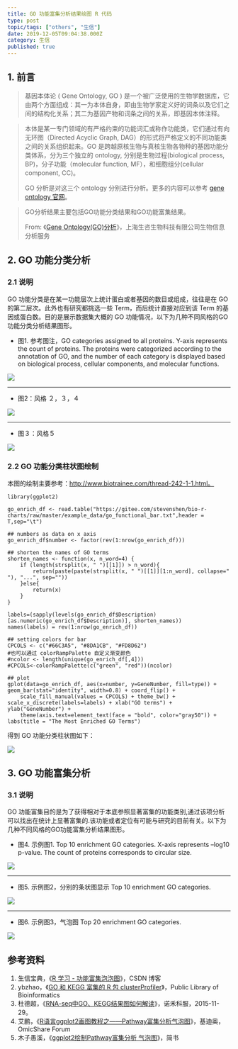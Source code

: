 ```yaml
---
title: GO 功能富集分析结果绘图 R 代码
type: post
topic/tags: ["others", "生信"]
date: 2019-12-05T09:04:38.000Z
category: 生信
published: true
---
```



## 1. 前言

> 基因本体论 ( Gene Ontology, GO ) 是一个被广泛使用的生物学数据库，它由两个方面组成：其一为本体自身，即由生物学家定义好的词条以及它们之间的结构化关系；其二为基因产物和词条之间的关系，即基因本体注释。
> 

> 本体是某一专门领域的有严格约束的功能词汇或称作功能类，它们通过有向无环图（Directed Acyclic Graph, DAG）的形式将严格定义的不同功能类之间的关系组织起来。GO 是跨越原核生物与真核生物各物种的基因功能分类体系，分为三个独立的 ontology, 分别是生物过程(biological process, BP)，分子功能（molecular function, MF），和细胞组分(cellular component, CC)。
> 
> GO 分析是对这三个 ontology 分别进行分析。更多的内容可以参考 [gene ontology 官网](http://www.geneontology.org)。


> GO分析结果主要包括GO功能分类结果和GO功能富集结果。
> 
> From: 《[Gene Ontology(GO)分析](http://www.biorefer.com/biorefer/html/fenxifuwu/shengwuxinxifenxifuwu/2010/0806/42.html)》，上海生咨生物科技有限公司生物信息分析服务




## 2. GO 功能分类分析


### 2.1 说明

GO 功能分类是在某一功能层次上统计蛋白或者基因的数目或组成，往往是在 GO 的第二层次。此外也有研究都挑选一些 Term，而后统计直接对应到该 Term 的基因或蛋白数。目的是展示数据集大概的 GO 功能情况，以下为几种不同风格的GO功能分类分析结果图形。

- 图1. 参考图注，GO categories assigned to all proteins. Y-axis represents the count of proteins. The proteins were categorized according to the annotation of GO, and the number of each category is displayed based on biological process, cellular components, and molecular functions.


![](https://qiniu.bioinit.com/yuque/0/2019/png/126032/1575536732848-0f085442-1ce8-41e8-b91e-3f68df583bfa.png#align=left&display=inline&height=283&originHeight=283&originWidth=600&size=0&status=done&style=none&width=600)

---

- 图2：风格 ２，３，４


![](https://qiniu.bioinit.com/yuque/0/2019/jpeg/126032/1575536732782-4c94d93c-d811-4d6b-90ea-1b63fa739815.jpeg#align=left&display=inline&height=775&originHeight=775&originWidth=600&size=0&status=done&style=none&width=600)

---

- 图３：风格５


![](https://qiniu.bioinit.com/yuque/0/2019/png/126032/1575536732827-b6378816-6fd1-4188-a156-87aadf64ed4f.png#align=left&display=inline&height=400&originHeight=400&originWidth=600&size=0&status=done&style=none&width=600)



### 2.2 GO 功能分类柱状图绘制

本图的绘制主要参考：http://www.biotrainee.com/thread-242-1-1.html。

```
library(ggplot2)

go_enrich_df <- read.table("https://gitee.com/stevenshen/bio-r-charts/raw/master/example_data/go_functional_bar.txt",header = T,sep="\t")

## numbers as data on x axis
go_enrich_df$number <- factor(rev(1:nrow(go_enrich_df)))

## shorten the names of GO terms
shorten_names <- function(x, n_word=4) {
    if (length(strsplit(x, " ")[[1]]) > n_word){
        return(paste(paste(strsplit(x, " ")[[1]][1:n_word], collapse=" "), "...", sep=""))
    }else{
        return(x)
    }
}

labels=(sapply(levels(go_enrich_df$Description)[as.numeric(go_enrich_df$Description)], shorten_names))
names(labels) = rev(1:nrow(go_enrich_df))

## setting colors for bar
CPCOLS <- c("#66C3A5", "#8DA1CB", "#FD8D62")
#也可以通过 colorRampPalette 自定义渐变颜色
#ncolor <- length(unique(go_enrich_df[,4]))
#CPCOLS<-colorRampPalette(c("green", "red"))(ncolor)

## plot
gplot(data=go_enrich_df, aes(x=number, y=GeneNumber, fill=type)) + geom_bar(stat="identity", width=0.8) + coord_flip() + 
    scale_fill_manual(values = CPCOLS) + theme_bw() + scale_x_discrete(labels=labels) + xlab("GO terms") + ylab("GeneNumber") +
    theme(axis.text=element_text(face = "bold", color="gray50")) + labs(title = "The Most Enriched GO Terms")
```

得到 GO 功能分类柱状图如下：

![](https://qiniu.bioinit.com/yuque/0/2019/png/126032/1575536732807-8b217394-e616-4d88-a6b9-140e0f0f5c1e.png#align=left&display=inline&height=840&originHeight=840&originWidth=840&size=0&status=done&style=none&width=840)



## 3. GO 功能富集分析


### 3.1 说明

GO 功能富集目的是为了获得相对于本底参照显著富集的功能类别,通过该项分析可以找出在统计上显著富集的.该功能或者定位有可能与研究的目前有关。以下为几种不同风格的GO功能富集分析结果图形。

- 图4. 示例图1. Top 10 enrichment GO categories. X-axis represents –log10 p-value. The count of proteins corresponds to circular size.


![](https://qiniu.bioinit.com/yuque/0/2019/png/126032/1575536732852-a2d667c6-ac61-450d-9c8e-50f4c6a9366c.png#align=left&display=inline&height=869&originHeight=869&originWidth=599&size=0&status=done&style=none&width=599)

---

- 图5. 示例图2，分别的条状图显示 Top 10 enrichment GO categories.


![](https://qiniu.bioinit.com/yuque/0/2019/png/126032/1575536732805-4cc919d1-e7c0-4553-a525-9848bc4b2ba0.png#align=left&display=inline&height=350&originHeight=350&originWidth=600&size=0&status=done&style=none&width=600)

---

- 图6. 示例图3，气泡图 Top 20 enrichment GO categories.


![](https://qiniu.bioinit.com/yuque/0/2019/png/126032/1575536732810-8b68f8e4-5a6d-4a50-badc-9171cd5f1627.png#align=left&display=inline&height=528&originHeight=528&originWidth=600&size=0&status=done&style=none&width=600)



## 参考资料

1. 生信宝典，《[R 学习 - 功能富集泡泡图](https://blog.csdn.net/qazplm12_3/article/details/76474671)》，CSDN 博客
1. ybzhao，《[GO 和 KEGG 富集的 R 包 clusterProfiler](https://www.plob.org/article/9700.html)》，Public Library of Bioinformatics
1. 杜德超，《[RNA-seq中GO、KEGG结果图如何解读](https://mp.weixin.qq.com/s?__biz=MzA5NzE1MTYwMw%3D%3D&idx=1&mid=400906256&scene=21&sn=71d2f3b01e23c614eed34a61a150e355)》，诺禾科服，2015-11-29。
1. 艾鹏，《[R语言ggplot2画图教程之——Pathway富集分析气泡图](http://www.omicshare.com/forum/thread-146-1-1.html)》，基迪奥，OmicShare Forum
1. 木子愚溪，《[ggplot2绘制Pathway富集分析 气泡图](https://www.jianshu.com/p/6614cb469b2a)》，简书

